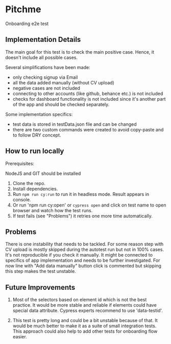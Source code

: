 # Pitchme
 
Onboarding e2e test

## Implementation Details

The main goal for this test is to check the main positive case.
Hence, it doesn't include all possible cases.

Several simplifications have been made:
- only checking signup via Email
- all the data added manually (without CV upload)
- negative cases are not included
- connecting to other accounts (like github, behance etc.) is not included
- checks for dashboard functionality is not included since it's another part of the app and should be checked separately.

Some implementation specifics:
- test data is stored in testData.json file and can be changed
- there are two custom commands were created to avoid copy-paste and to follow DRY concept.

## How to run locally
Prerequisites:

NodeJS and GIT should be installed

1. Clone the repo.
2. Install dependencies.
3. Run `npm run cy:run` to run it in headless mode. Result appears in console.
4. Or run 'npm run cy:open' or `cypress open` and click on test name to open browser and watch how the test runs.
5. If test fails (see "Problems") it retries one more time automatically.

## Problems

There is one instability that needs to be tackled.
For some reason step with CV upload is mostly skipped during the autotest run but not in 100% cases. It's not reproducible if you check it manually. 
It might be connected to specifics of app implementation and needs to be further investigated.
For now line with "Add data manually" button click is commented but skipping this step makes the test unstable.

## Future Improvements

1. Most of the selectors based on element id which is not the best practice.
It would be more stable and reliable if elements could have special data attribute.
Cypress experts recommend to use 'data-testid'.

2. This test is pretty long and could be a bit unstable because of that. 
It would be much better to make it as a suite of small integration tests. 
This approach could also help to add other tests for onboarding flow easier. 